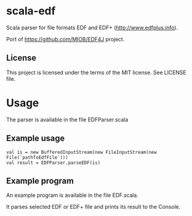 scala-edf
=====

Scala parser for file formats EDF and EDF+ (http://www.edfplus.info).

Port of https://github.com/MIOB/EDF4J project.

License
-------

This project is licensed under the terms of the MIT license. See LICENSE file.

Usage
=====

The parser is available in the file EDFParser.scala

Example usage
-------------

    val is = new BufferedInputStream(new FileInputStream(new File(`pathToEdfFile`)))
    val result = EDFParser.parseEDF(is)

Example program
---------------

An example program is available in the file EDF.scala.

It parses selected EDF or EDF+ file and prints its result to the Console.
